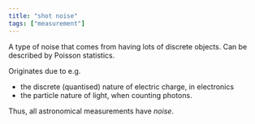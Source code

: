 ```yaml
---
title: "shot noise"
tags: ["measurement"]
---
```


A type of noise that comes from having lots of discrete objects. Can be described by Poisson statistics.

Originates due to e.g.

- the discrete (quantised) nature of electric charge, in electronics
- the particle nature of light, when counting photons.

Thus, all astronomical measurements have *noise*.